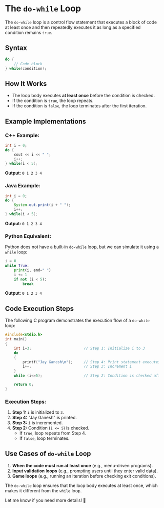 # The `do-while` Loop

The `do-while` loop is a control flow statement that executes a block of code at least once and then repeatedly executes it as long as a specified condition remains `true`.

## **Syntax**
```cpp
do {
    // Code block
} while(condition);
```

## **How It Works**
- The loop body executes **at least once** before the condition is checked.
- If the condition is `true`, the loop repeats.
- If the condition is `false`, the loop terminates after the first iteration.

## **Example Implementations**

### **C++ Example:**
```cpp
int i = 0;
do {
    cout << i << " ";
    i++;
} while(i < 5);
```
**Output:** `0 1 2 3 4`

### **Java Example:**
```java
int i = 0;
do {
    System.out.print(i + " ");
    i++;
} while(i < 5);
```
**Output:** `0 1 2 3 4`

### **Python Equivalent:**
Python does not have a built-in `do-while` loop, but we can simulate it using a `while` loop:
```python
i = 0
while True:
    print(i, end=" ")
    i += 1
    if not (i < 5):
        break
```
**Output:** `0 1 2 3 4`

## **Code Execution Steps**
The following C program demonstrates the execution flow of a `do-while` loop:

```c
#include<stdio.h>
int main()
{
    int i=3;                        // Step 1: Initialize i to 3
    do
    {
        printf("Jay Ganesh\n");     // Step 4: Print statement executes
        i++;                        // Step 3: Increment i
    }
    while (i<=5);                   // Step 2: Condition is checked after execution

    return 0;
}
```
### **Execution Steps:**
1. **Step 1:** `i` is initialized to `3`.
2. **Step 4:** "Jay Ganesh" is printed.
3. **Step 3:** `i` is incremented.
4. **Step 2:** Condition (`i <= 5`) is checked.
   - If `true`, loop repeats from Step 4.
   - If `false`, loop terminates.

## **Use Cases of `do-while` Loop**
1. **When the code must run at least once** (e.g., menu-driven programs).
2. **Input validation loops** (e.g., prompting users until they enter valid data).
3. **Game loops** (e.g., running an iteration before checking exit conditions).

The `do-while` loop ensures that the loop body executes at least once, which makes it different from the `while` loop.

Let me know if you need more details! 🚀
